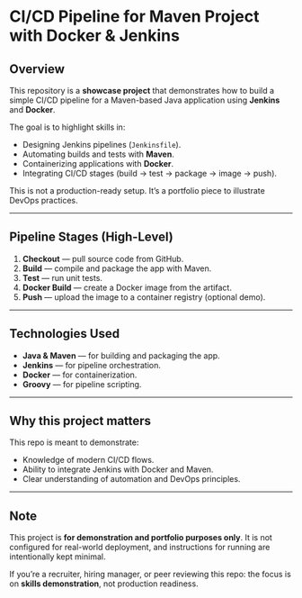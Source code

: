 # CI/CD Pipeline for Maven Project with Docker & Jenkins

## Overview

This repository is a **showcase project** that demonstrates how to build a simple CI/CD pipeline for a Maven-based Java application using **Jenkins** and **Docker**.

The goal is to highlight skills in:

* Designing Jenkins pipelines (`Jenkinsfile`).
* Automating builds and tests with **Maven**.
* Containerizing applications with **Docker**.
* Integrating CI/CD stages (build → test → package → image → push).

This is not a production-ready setup. It’s a portfolio piece to illustrate DevOps practices.

---

## Pipeline Stages (High-Level)

1. **Checkout** — pull source code from GitHub.
2. **Build** — compile and package the app with Maven.
3. **Test** — run unit tests.
4. **Docker Build** — create a Docker image from the artifact.
5. **Push** — upload the image to a container registry (optional demo).

---

## Technologies Used

* **Java & Maven** — for building and packaging the app.
* **Jenkins** — for pipeline orchestration.
* **Docker** — for containerization.
* **Groovy** — for pipeline scripting.

---

## Why this project matters

This repo is meant to demonstrate:

* Knowledge of modern CI/CD flows.
* Ability to integrate Jenkins with Docker and Maven.
* Clear understanding of automation and DevOps principles.

---

## Note

This project is **for demonstration and portfolio purposes only**. It is not configured for real-world deployment, and instructions for running are intentionally kept minimal.

If you’re a recruiter, hiring manager, or peer reviewing this repo: the focus is on **skills demonstration**, not production readiness.

